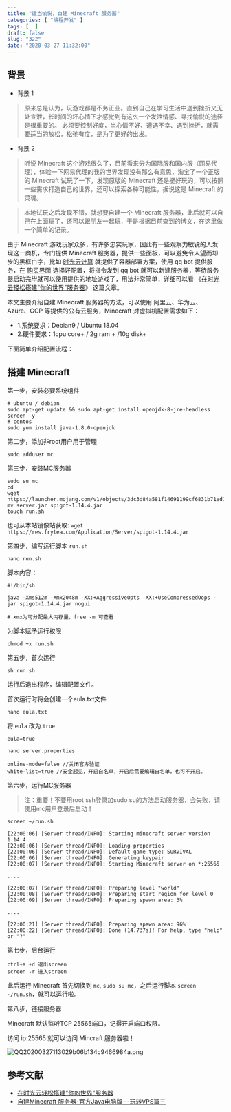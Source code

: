 ```yaml
---
title: "适当愉悦，自建 Minecraft 服务器"
categories: [ "编程开发" ]
tags: [  ]
draft: false
slug: "322"
date: "2020-03-27 11:32:00"
---
```


## 背景

- 背景 1
> 原来总是认为，玩游戏都是不务正业。直到自己在学习生活中遇到挫折又无处宣泄，长时间的坏心情下才感觉到有这么一个发泄情感、寻找愉悦的途径是很重要的。
> 必须要控制好度，当心情不好、遭遇不幸、遇到挫折，就需要适当的放松，松弛有度，是为了更好的出发。

- 背景 2
> 听说 Minecraft 这个游戏很久了，目前看来分为国际服和国内服（网易代理），体验一下网易代理的我的世界发现没有那么有意思，淘宝了一个正版的 Minecraft 试玩了一下，发现原版的 Minecraft 还是挺好玩的，可以按照一些需求打造自己的世界，还可以探索各种可能性，据说这是 Minecraft 的灵魂。

> 本地试玩之后发现不错，就想要自建一个 Minecraft 服务器，此后就可以自己在上面玩了，还可以跟朋友一起玩，于是根据目前查到的博文，在这里做一个简单的记录。

由于 Minecraft 游戏玩家众多，有许多忠实玩家，因此有一些观察力敏锐的人发现这一商机，专门提供 Minecraft 服务器，提供一些面板，可以避免令人望而却步的黑框白字，比如 [时光云计算](https://c.timewk.cn/) 就提供了容器部署方案，使用 qq bot 提供服务，在 [购买界面](https://c.timewk.cn/price.html) 选择好配置，将指令发到 qq bot 就可以新建服务器，等待服务器启动完毕就可以使用提供的地址游戏了，用法非常简单，详细可以看 《[在时光云轻松搭建"你的世界"服务器](https://zhuanlan.zhihu.com/p/74995133)》 这篇文章。

本文主要介绍自建 Minecraft 服务器的方法，可以使用 阿里云、华为云、Azure、GCP 等提供的公有云服务，Minecraft 对虚拟机配置需求如下：

- 1.系统要求：Debian9 / Ubuntu 18.04
- 2.硬件要求：1cpu core+ / 2g ram + /10g disk+

下面简单介绍配置流程：

## 搭建 Minecraft

第一步，安装必要系统组件

```
# ubuntu / debian
sudo apt-get update && sudo apt-get install openjdk-8-jre-headless screen -y
# centos
sudo yum install java-1.8.0-openjdk
```

第二步，添加非root用户用于管理

```
sudo adduser mc
```

第三步，安装MC服务器

```
sudo su mc
cd
wget https://launcher.mojang.com/v1/objects/3dc3d84a581f14691199cf6831b71ed1296a9fdf/server.jar
mv server.jar spigot-1.14.4.jar
touch run.sh
```

也可从本站镜像站获取: `wget https://res.frytea.com/Application/Server/spigot-1.14.4.jar`

第四步，编写运行脚本 `run.sh`

```
nano run.sh
```

脚本内容：

```
#!/bin/sh

java -Xms512m -Xmx2048m -XX:+AggressiveOpts -XX:+UseCompressedOops -jar spigot-1.14.4.jar nogui

# xmx为可分配最大内存量，free -m 可查看
```

为脚本赋予运行权限

```
chmod +x run.sh
```

第五步，首次运行

```
sh run.sh
```

运行后退出程序，编辑配置文件。

首次运行时将会创建一个eula.txt文件

```
nano eula.txt
```

将 `eula` 改为 `true`

```
eula=true
```

```
nano server.properties
```

```
online-mode=false //关闭官方验证
white-list=true //安全起见，开启白名单，开启后需要编辑白名单，也可不开启。
```

第六步，运行MC服务器


> 注：重要！不要用root ssh登录加sudo su的方法启动服务器，会失败，请使用mc用户登录后启动！

```
screen ~/run.sh

[22:00:06] [Server thread/INFO]: Starting minecraft server version 1.14.4
[22:00:06] [Server thread/INFO]: Loading properties
[22:00:06] [Server thread/INFO]: Default game type: SURVIVAL
[22:00:06] [Server thread/INFO]: Generating keypair
[22:00:07] [Server thread/INFO]: Starting Minecraft server on *:25565

....

[22:00:07] [Server thread/INFO]: Preparing level "world"
[22:00:08] [Server thread/INFO]: Preparing start region for level 0
[22:00:09] [Server thread/INFO]: Preparing spawn area: 3%

....

[22:00:21] [Server thread/INFO]: Preparing spawn area: 96%
[22:00:22] [Server thread/INFO]: Done (14.737s)! For help, type "help" or "?"
```

第七步，后台运行

```
ctrl+a +d 退出screen
screen -r 进入screen
```

此后运行 Minecraft 首先切换到 `mc`, `sudo su mc`，之后运行脚本 `screen ~/run.sh`，就可以运行啦。

第八步，链接服务器

Minecraft 默认监听TCP 25565端口，记得开启端口权限。

访问 ip:25565 就可以访问 Mincraft 服务器啦！

![QQ20200327113029b06b134c9466984a.png](https://imagehost-cdn.frytea.com/images/2020/03/27/QQ20200327113029b06b134c9466984a.png)

## 参考文献

- [在时光云轻松搭建"你的世界"服务器](https://zhuanlan.zhihu.com/p/74995133)
- [自建Minecraft 服务器-官方Java电脑版 --玩转VPS篇三](https://www.johnrosen1.com/mc/)